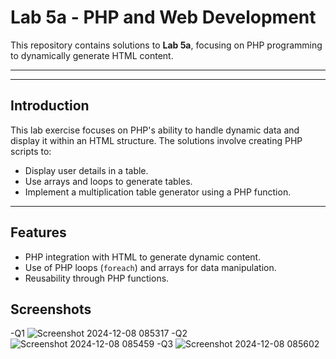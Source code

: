 # Lab 5a - PHP and Web Development

This repository contains solutions to **Lab 5a**, focusing on PHP programming to dynamically generate HTML content.

---



---

## Introduction

This lab exercise focuses on PHP's ability to handle dynamic data and display it within an HTML structure. The solutions involve creating PHP scripts to:
- Display user details in a table.
- Use arrays and loops to generate tables.
- Implement a multiplication table generator using a PHP function.

---

## Features

- PHP integration with HTML to generate dynamic content.
- Use of PHP loops (`foreach`) and arrays for data manipulation.
- Reusability through PHP functions.

## Screenshots 
-Q1 
![Screenshot 2024-12-08 085317](https://github.com/user-attachments/assets/7f0ebe75-d703-47cf-aa25-5ab7199f8cc2)
-Q2 
![Screenshot 2024-12-08 085459](https://github.com/user-attachments/assets/7e775482-3de2-421d-8721-187d7f715995)
-Q3
![Screenshot 2024-12-08 085602](https://github.com/user-attachments/assets/9b78690e-7dc3-451d-95fd-2bdd0b259212)

